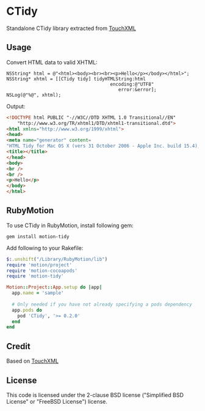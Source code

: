 # CTidy

Standalone CTidy library extracted from [TouchXML](https://github.com/TouchCode/TouchXML)

## Usage

Convert HTML data to valid XHTML:

````objc
NSString* html = @"<html><body><br><br><p>Hello</p></body></html>";
NSString* xhtml = [[CTidy tidy] tidyHTMLString:html
                                      encoding:@"UTF8"
                                         error:&error];
NSLog(@"%@", xhtml);
````

Output:

````html
<!DOCTYPE html PUBLIC "-//W3C//DTD XHTML 1.0 Transitional//EN"
    "http://www.w3.org/TR/xhtml1/DTD/xhtml1-transitional.dtd">
<html xmlns="http://www.w3.org/1999/xhtml">
<head>
<meta name="generator" content=
"HTML Tidy for Mac OS X (vers 31 October 2006 - Apple Inc. build 15.4), see www.w3.org" />
<title></title>
</head>
<body>
<br />
<br />
<p>Hello</p>
</body>
</html>
````

## RubyMotion

To use CTidy in RubyMotion, install following gem:

    gem install motion-tidy

Add following to your Rakefile:

```ruby
$:.unshift("/Library/RubyMotion/lib")
require 'motion/project'
require 'motion-cocoapods'
require 'motion-tidy'

Motion::Project::App.setup do |app|
  app.name = 'sample' 
  
  # Only needed if you have not already specifying a pods dependency
  app.pods do
    pod 'CTidy', '>= 0.2.0'
  end
end
```


## Credit

Based on [TouchXML](https://github.com/TouchCode/TouchXML)

## License

This code is licensed under the 2-clause BSD license ("Simplified BSD License" or "FreeBSD License") license. 

